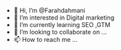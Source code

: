 - 👋 Hi, I’m @Farahdahmani
- 👀 I’m interested in Digital marketing
- 🌱 I’m currently learning SEO ,GTM
- 💞️ I’m looking to collaborate on ...
- 📫 How to reach me ...

<!---
Farahdahmani/Farahdahmani is a ✨ special ✨ repository because its `README.md` (this file) appears on your GitHub profile.
You can click the Preview link to take a look at your changes.
--->
